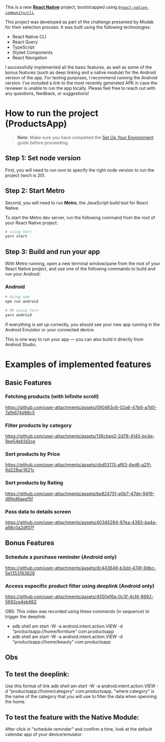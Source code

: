 This is a new [**React Native**](https://reactnative.dev) project, bootstrapped using [`@react-native-community/cli`](https://github.com/react-native-community/cli).

This project was developed as part of the challenge presented by Modak for their selection process. It was built using the following technologies:

- React Native CLI
- React Query
- TypeScript
- Styled Components
- React Navigation


I successfully implemented all the basic features, as well as some of the bonus features (such as deep linking and a native module) for the Android version of the app. For testing purposes, I recommend running the Android version. I’ve included a link to the most recently generated APK in case the reviewer is unable to run the app locally. Please feel free to reach out with any questions, feedback, or suggestions!


# How to run the project (ProductsApp)

> **Note**: Make sure you have completed the [Set Up Your Environment](https://reactnative.dev/docs/set-up-your-environment) guide before proceeding.

## Step 1: Set node version

First, you will need to run nvm to specify the right node version to run the project (wich is 20).

## Step 2: Start Metro

Second, you will need to run **Metro**, the JavaScript build tool for React Native.

To start the Metro dev server, run the following command from the root of your React Native project:

```sh
# using Yarn
yarn start
```

## Step 3: Build and run your app

With Metro running, open a new terminal window/pane from the root of your React Native project, and use one of the following commands to build and run your Android:

### Android

```sh
# Using npm
npm run android

# OR using Yarn
yarn android
```
If everything is set up correctly, you should see your new app running in the Android Emulator or your connected device.

This is one way to run your app — you can also build it directly from Android Studio.

#  Examples of implemented features  
## Basic Features
### Fetching products (with Infinite scroll)

https://github.com/user-attachments/assets/090463c6-02a6-47b6-a7d0-7afb674d98c5

### Filter products by category 


https://github.com/user-attachments/assets/136cbee2-2d78-4145-bc4e-9ee54eb1d2ce


### Sort products by Price 


https://github.com/user-attachments/assets/cbd53113-af63-4ed6-a21f-9d228ac1621c


### Sort products by Rating 


https://github.com/user-attachments/assets/be824751-e0b7-47de-9419-d9fed6aeef5f


### Pass data to details screen

https://github.com/user-attachments/assets/40345284-87ea-4383-ba4a-a98c0a2df07f


## Bonus Features

### Schedule a purchase reminder  (Android only)

https://github.com/user-attachments/assets/dc443649-b3dd-474f-9dbc-5e1353163828


### Access especific product filter using deeplink (Android only)


https://github.com/user-attachments/assets/4550ef6a-0c3f-4cf4-8692-5692ce4eb662



OBS: This video was recorded using these commands (in sequence) to trigger the deeplink:
- adb shell am start -W -a android.intent.action.VIEW -d "productsapp://home/forniture" com.productsapp 
- adb shell am start -W -a android.intent.action.VIEW -d "productsapp://home/beauty" com.productsapp 


## Obs
## To test the deeplink:
Use this format of link adb shell am start -W -a android.intent.action.VIEW -d "productsapp://home/category" com.productsapp, "where category" is the name of the category that you will use to filter the data when openning the home.

## To test the feature with the Native Module:
After click in "schedule reminder" and confirm a time, look at the default calendar app of your device/emulator.








